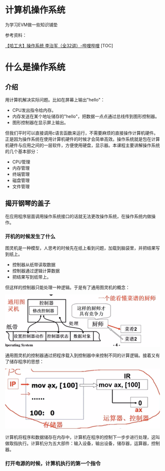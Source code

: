# 计算机操作系统
为学习EVM做一些知识铺垫

参考资料：

[【哈工大】操作系统 李治军（全32讲）-哔哩哔哩](https://b23.tv/Here0ei)
[TOC]

# 什么是操作系统
## 介绍
用计算机解决实际问题。比如在屏幕上输出"hello"：
* CPU发出指令给内存。
* 内存发送在某个地址储存的"hello"，把数据一点点通过总线传到图形控制器。
* 图形控制器在显示屏上输出。

但我们平时可以直接调用c语言函数来运行，不需要麻烦的直接操作计算机硬件。正是因为操作系统在使用计算机硬件的时候才会简单高效。操作系统就是包在计算机硬件与应用之间的一层软件，方便使用硬盘，显示器。本课程主要讲解操作系统的几个基本部分：
* CPU管理
* 内存管理
* 终端管理
* 磁盘管理
* 文件管理

## 揭开钢琴的盖子

在应用程序层面调用操作系统接口的话就无法更改操作系统，在操作系统内做操作。

### 开机的时候发生了什么
图灵机是一种模型，人思考的时候先在纸上看到问题，加载到脑袋里，并把结果写到纸上。
* 控制器从纸带读取数据
* 控制器通过逻辑计算数据
* 把结果写到纸带上。

但这样的控制器只能处理一种逻辑。于是有了通用图灵机的概念：

<img src="./imgs/os1.png" alt="" width="" height="" />

通用图灵机的控制器通过把程序载入到控制器中来控制不同的计算逻辑。接着又有了储存程序的思想：

<img src="./imgs/os2.png" alt="" width="" height="" />

计算机将程序和数据储存在内存中，计算机在程序的控制下一步步进行处理，这叫做取指执行。计算机分为五大部件：输入设备，输出设备，储存器，运算器，控制器。

### 打开电源的时候，计算机执行的第一个指令


